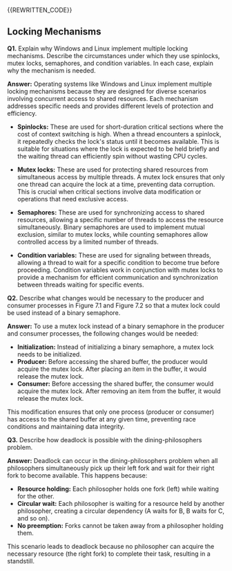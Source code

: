 {{REWRITTEN_CODE}}
## Locking Mechanisms

**Q1.** Explain why Windows and Linux implement multiple locking mechanisms. Describe the circumstances under which they use spinlocks, mutex locks, semaphores, and condition variables. In each case, explain why the mechanism is needed.

**Answer:** Operating systems like Windows and Linux implement multiple locking mechanisms because they are designed for diverse scenarios involving concurrent access to shared resources. Each mechanism addresses specific needs and provides different levels of protection and efficiency.

* **Spinlocks:** These are used for short-duration critical sections where the cost of context switching is high. When a thread encounters a spinlock, it repeatedly checks the lock's status until it becomes available. This is suitable for situations where the lock is expected to be held briefly and the waiting thread can efficiently spin without wasting CPU cycles.

* **Mutex locks:** These are used for protecting shared resources from simultaneous access by multiple threads. A mutex lock ensures that only one thread can acquire the lock at a time, preventing data corruption. This is crucial when critical sections involve data modification or operations that need exclusive access.

* **Semaphores:** These are used for synchronizing access to shared resources, allowing a specific number of threads to access the resource simultaneously. Binary semaphores are used to implement mutual exclusion, similar to mutex locks, while counting semaphores allow controlled access by a limited number of threads.

* **Condition variables:** These are used for signaling between threads, allowing a thread to wait for a specific condition to become true before proceeding. Condition variables work in conjunction with mutex locks to provide a mechanism for efficient communication and synchronization between threads waiting for specific events.

**Q2.** Describe what changes would be necessary to the producer and consumer processes in Figure 7.1 and Figure 7.2 so that a mutex lock could be used instead of a binary semaphore.

**Answer:** To use a mutex lock instead of a binary semaphore in the producer and consumer processes, the following changes would be needed:

* **Initialization:** Instead of initializing a binary semaphore, a mutex lock needs to be initialized.
* **Producer:** Before accessing the shared buffer, the producer would acquire the mutex lock. After placing an item in the buffer, it would release the mutex lock.
* **Consumer:** Before accessing the shared buffer, the consumer would acquire the mutex lock. After removing an item from the buffer, it would release the mutex lock.

This modification ensures that only one process (producer or consumer) has access to the shared buffer at any given time, preventing race conditions and maintaining data integrity.

**Q3.** Describe how deadlock is possible with the dining-philosophers problem.

**Answer:** Deadlock can occur in the dining-philosophers problem when all philosophers simultaneously pick up their left fork and wait for their right fork to become available. This happens because:

* **Resource holding:** Each philosopher holds one fork (left) while waiting for the other.
* **Circular wait:** Each philosopher is waiting for a resource held by another philosopher, creating a circular dependency (A waits for B, B waits for C, and so on).
* **No preemption:** Forks cannot be taken away from a philosopher holding them.

This scenario leads to deadlock because no philosopher can acquire the necessary resource (the right fork) to complete their task, resulting in a standstill.